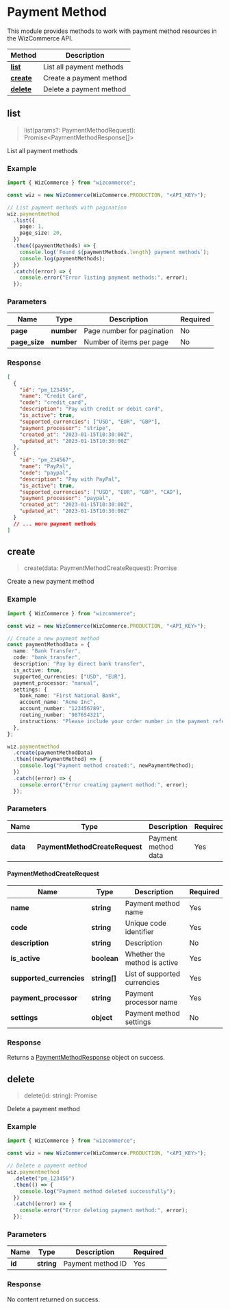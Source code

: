 # Payment Method

This module provides methods to work with payment method resources in the WizCommerce API.

| Method                | Description              |
| --------------------- | ------------------------ |
| [**list**](#list)     | List all payment methods |
| [**create**](#create) | Create a payment method  |
| [**delete**](#delete) | Delete a payment method  |

## list

> list(params?: PaymentMethodRequest): Promise<PaymentMethodResponse[]>

List all payment methods

### Example

```typescript
import { WizCommerce } from "wizcommerce";

const wiz = new WizCommerce(WizCommerce.PRODUCTION, "<API_KEY>");

// List payment methods with pagination
wiz.paymentmethod
  .list({
    page: 1,
    page_size: 20,
  })
  .then((paymentMethods) => {
    console.log(`Found ${paymentMethods.length} payment methods`);
    console.log(paymentMethods);
  })
  .catch((error) => {
    console.error("Error listing payment methods:", error);
  });
```

### Parameters

| Name          | Type       | Description                | Required |
| ------------- | ---------- | -------------------------- | -------- |
| **page**      | **number** | Page number for pagination | No       |
| **page_size** | **number** | Number of items per page   | No       |

### Response

```json
[
  {
    "id": "pm_123456",
    "name": "Credit Card",
    "code": "credit_card",
    "description": "Pay with credit or debit card",
    "is_active": true,
    "supported_currencies": ["USD", "EUR", "GBP"],
    "payment_processor": "stripe",
    "created_at": "2023-01-15T10:30:00Z",
    "updated_at": "2023-01-15T10:30:00Z"
  },
  {
    "id": "pm_234567",
    "name": "PayPal",
    "code": "paypal",
    "description": "Pay with PayPal",
    "is_active": true,
    "supported_currencies": ["USD", "EUR", "GBP", "CAD"],
    "payment_processor": "paypal",
    "created_at": "2023-01-15T10:30:00Z",
    "updated_at": "2023-01-15T10:30:00Z"
  }
  // ... more payment methods
]
```

## create

> create(data: PaymentMethodCreateRequest): Promise<PaymentMethodResponse>

Create a new payment method

### Example

```typescript
import { WizCommerce } from "wizcommerce";

const wiz = new WizCommerce(WizCommerce.PRODUCTION, "<API_KEY>");

// Create a new payment method
const paymentMethodData = {
  name: "Bank Transfer",
  code: "bank_transfer",
  description: "Pay by direct bank transfer",
  is_active: true,
  supported_currencies: ["USD", "EUR"],
  payment_processor: "manual",
  settings: {
    bank_name: "First National Bank",
    account_name: "Acme Inc",
    account_number: "123456789",
    routing_number: "987654321",
    instructions: "Please include your order number in the payment reference",
  },
};

wiz.paymentmethod
  .create(paymentMethodData)
  .then((newPaymentMethod) => {
    console.log("Payment method created:", newPaymentMethod);
  })
  .catch((error) => {
    console.error("Error creating payment method:", error);
  });
```

### Parameters

| Name     | Type                           | Description         | Required |
| -------- | ------------------------------ | ------------------- | -------- |
| **data** | **PaymentMethodCreateRequest** | Payment method data | Yes      |

#### PaymentMethodCreateRequest

| Name                     | Type         | Description                  | Required |
| ------------------------ | ------------ | ---------------------------- | -------- |
| **name**                 | **string**   | Payment method name          | Yes      |
| **code**                 | **string**   | Unique code identifier       | Yes      |
| **description**          | **string**   | Description                  | No       |
| **is_active**            | **boolean**  | Whether the method is active | Yes      |
| **supported_currencies** | **string[]** | List of supported currencies | Yes      |
| **payment_processor**    | **string**   | Payment processor name       | Yes      |
| **settings**             | **object**   | Payment method settings      | No       |

### Response

Returns a [PaymentMethodResponse](#list-response) object on success.

## delete

> delete(id: string): Promise<void>

Delete a payment method

### Example

```typescript
import { WizCommerce } from "wizcommerce";

const wiz = new WizCommerce(WizCommerce.PRODUCTION, "<API_KEY>");

// Delete a payment method
wiz.paymentmethod
  .delete("pm_123456")
  .then(() => {
    console.log("Payment method deleted successfully");
  })
  .catch((error) => {
    console.error("Error deleting payment method:", error);
  });
```

### Parameters

| Name   | Type       | Description       | Required |
| ------ | ---------- | ----------------- | -------- |
| **id** | **string** | Payment method ID | Yes      |

### Response

No content returned on success.
